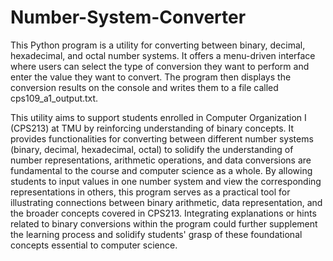 # Number-System-Converter
This Python program is a utility for converting between binary, decimal, 
hexadecimal, and octal number systems. It offers a menu-driven interface where 
users can select the type of conversion they want to perform and enter the 
value they want to convert. The program then displays the conversion results 
on the console and writes them to a file called cps109_a1_output.txt.

This utility aims to support students enrolled in Computer Organization I (CPS213) 
at TMU by reinforcing understanding of binary concepts. It provides functionalities 
for converting between different number systems (binary, decimal, hexadecimal, octal) 
to solidify the understanding of number representations, arithmetic operations, 
and data conversions are fundamental to the course and computer science as a whole. 
By allowing students to input values in one number system and view the 
corresponding representations in others, this program serves as a practical tool 
for illustrating connections between binary arithmetic, data representation, and 
the broader concepts covered in CPS213. Integrating explanations or hints related 
to binary conversions within the program could further supplement the learning 
process and solidify students' grasp of these foundational concepts essential to 
computer science.
